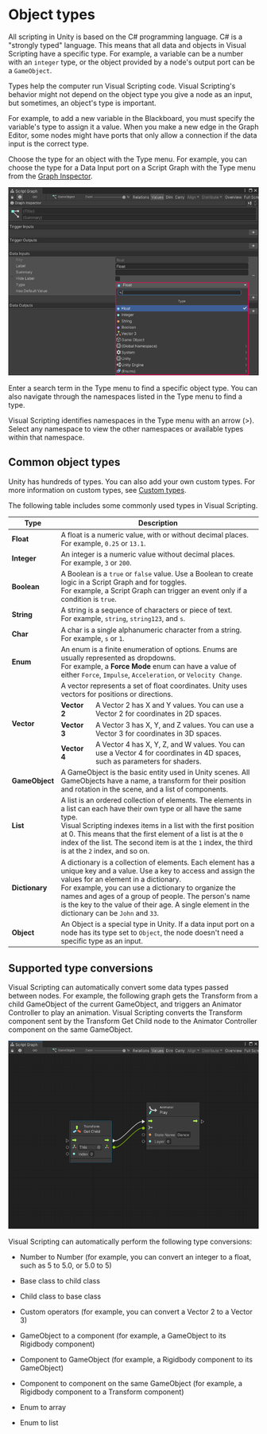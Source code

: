 # Object types

All scripting in Unity is based on the C# programming language. C# is a "strongly typed" language. This means that all
data and objects in Visual Scripting have a specific type. For example, a variable can be a number with an `integer`
type, or the object provided by a node's output port can be a `GameObject`.

Types help the computer run Visual Scripting code. Visual Scripting's behavior might not depend on the object type you
give a node as an input, but sometimes, an object's type is important.

For example, to add a new variable in the Blackboard, you must specify the variable's type to assign it a value. When
you make a new edge in the Graph Editor, some nodes might have ports that only allow a connection if the data input is
the correct type.

Choose the type for an object with the Type menu. For example, you can choose the type for a Data Input port on a Script
Graph with the Type menu from the [Graph Inspector](vs-interface-overview.md#the-graph-inspector).

![An image of the Graph Inspector. A new port is being added to a graph, and the Type menu is open to choose a new type for the port.](images/vs-types-menu.png)

Enter a search term in the Type menu to find a specific object type. You can also navigate through the namespaces listed
in the Type menu to find a type.

Visual Scripting identifies namespaces in the Type menu with an arrow (>). Select any namespace to view the other
namespaces or available types within that namespace.

## Common object types

Unity has hundreds of types. You can also add your own custom types. For more information on custom types,
see [Custom types](vs-custom-types.md).

The following table includes some commonly used types in Visual Scripting.

<table>
<thead>
<tr>
<th><strong>Type</strong></th>
<th colspan="2"><strong>Description</strong></th>
</tr>
</thead>
<tbody>
<tr>
<td><strong>Float</strong></td>
<td colspan="2">A float is a numeric value, with or without decimal places. <br/>For example, <code>0.25</code> or <code>13.1</code>.</td>
</tr>
<tr>
<td><strong>Integer</strong></td>
<td colspan="2">An integer is a numeric value without decimal places. <br/>For example, <code>3</code> or <code>200</code>.</td>
</tr>
<tr>
<td><strong>Boolean</strong></td>
<td colspan="2"> A Boolean is a <code>true</code> or <code>false</code> value. Use a Boolean to create logic in a Script Graph and for toggles. <br/>For example, a Script Graph can trigger an event only if a condition is <code>true</code>.</td>
</tr>
<tr>
<td><strong>String</strong></td>
<td colspan="2">A string is a sequence of characters or piece of text. <br/>For example, <code>string</code>, <code>string123</code>, and <code>s</code>.</td>
</tr>
<tr>
<td><strong>Char</strong></td>
<td colspan="2">A char is a single alphanumeric character from a string. <br/>For example, <code>s</code> or <code>1</code>.</td>
</tr>
<tr>
<td><strong>Enum</strong></td>
<td colspan="2">An enum is a finite enumeration of options. Enums are usually represented as dropdowns. <br/>For example, a <strong>Force Mode</strong> enum can have a value of either <code>Force</code>, <code>Impulse</code>, <code>Acceleration</code>, or <code>Velocity Change</code>.</td>
</tr>
<tr>
<td rowspan="4"><strong>Vector</strong></td>
<td colspan="2">A vector represents a set of float coordinates. Unity uses vectors for positions or directions.</td>
</tr>
<tr>
<td><strong>Vector 2</strong></td>
<td>A Vector 2 has X and Y values. You can use a Vector 2 for coordinates in 2D spaces.</td>
</tr>
<tr>
<td><strong>Vector 3</strong></td>
<td>A Vector 3 has X, Y, and Z values. You can use a Vector 3 for coordinates in 3D spaces.</td>
</tr>
<tr>
<td><strong>Vector 4</strong></td>
<td>A Vector 4 has X, Y, Z, and W values. You can use a Vector 4 for coordinates in 4D spaces, such as parameters for shaders.</td>
</tr>
<tr>
<td><strong>GameObject</strong></td>
<td colspan="2">A GameObject is the basic entity used in Unity scenes. All GameObjects have a name, a transform for their position and rotation in the scene, and a list of components.</td>
</tr>
<tr>
<td><strong>List</strong></td>
<td colspan="2">A list is an ordered collection of elements. The elements in a list can each have their own type or all have the same type. <br/>Visual Scripting indexes items in a list with the first position at 0. This means that the first element of a list is at the <code>0</code> index of the list. The second item is at the <code>1</code> index, the third is at the <code>2</code> index, and so on.</td>
</tr>
<tr>
<td><strong>Dictionary</strong></td>
<td colspan="2">A dictionary is a collection of elements. Each element has a unique key and a value. Use a key to access and assign the values for an element in a dictionary. <br/>For example, you can use a dictionary to organize the names and ages of a group of people. The person's name is the key to the value of their age. A single element in the dictionary can be <code>John</code> and <code>33</code>.</td>
</tr>
<tr>
<td><strong>Object</strong></td>
<td colspan="2">An Object is a special type in Unity. If a data input port on a node has its type set to <code>Object</code>, the node doesn't need a specific type as an input.</td>
</tr>
</tbody>
</table>

## Supported type conversions

Visual Scripting can automatically convert some data types passed between nodes. For example, the following graph gets
the Transform from a child GameObject of the current GameObject, and triggers an Animator Controller to play an
animation. Visual Scripting converts the Transform component sent by the Transform Get Child node to the Animator
Controller component on the same GameObject.

![An image of the Graph window. A Transform Get Child node is set to This, the current GameObject. Its Index value is set to 0 with an inline value. The trigger output port connects to the trigger input port on a Animator Play node. Visual Scripting converts the Transform output from the Transform Get Child to an Animator component input on the Animator Play node.](images/vs-types-type-conversion-example.png)

Visual Scripting can automatically perform the following type conversions:

- Number to Number (for example, you can convert an integer to a float, such as 5 to 5.0, or 5.0 to 5)

- Base class to child class

- Child class to base class

- Custom operators (for example, you can convert a Vector 2 to a Vector 3)

- GameObject to a component (for example, a GameObject to its Rigidbody component)

- Component to GameObject (for example, a Rigidbody component to its GameObject)

- Component to component on the same GameObject (for example, a Rigidbody component to a Transform component)

- Enum to array

- Enum to list 